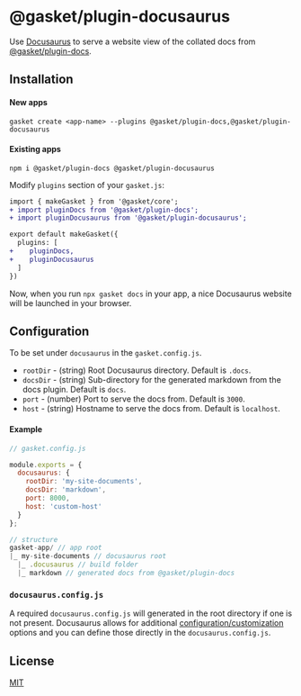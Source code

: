 # @gasket/plugin-docusaurus

Use [Docusaurus] to serve a website view of the collated docs from [@gasket/plugin-docs].

## Installation

#### New apps

```
gasket create <app-name> --plugins @gasket/plugin-docs,@gasket/plugin-docusaurus
```
#### Existing apps

```
npm i @gasket/plugin-docs @gasket/plugin-docusaurus
```

Modify `plugins` section of your `gasket.js`:

```diff
import { makeGasket } from '@gasket/core';
+ import pluginDocs from '@gasket/plugin-docs';
+ import pluginDocusaurus from '@gasket/plugin-docusaurus';

export default makeGasket({
  plugins: [
+    pluginDocs,
+    pluginDocusaurus
  ]
})
```

Now, when you run `npx gasket docs` in your app, a nice Docusaurus website will be
launched in your browser.


## Configuration

To be set under `docusaurus` in the `gasket.config.js`.

- `rootDir` - (string) Root Docusaurus directory. Default is `.docs`.
- `docsDir` - (string) Sub-directory for the generated markdown from the docs plugin. Default is `docs`.
- `port` - (number) Port to serve the docs from. Default is `3000`.
- `host` - (string) Hostname to serve the docs from. Default is `localhost`.

#### Example
```js
// gasket.config.js

module.exports = {
  docusaurus: {
    rootDir: 'my-site-documents',
    docsDir: 'markdown',
    port: 8000,
    host: 'custom-host'
  }
};

// structure
gasket-app/ // app root
|_ my-site-documents // docusaurus root
  |_ .docusaurus // build folder
  |_ markdown // generated docs from @gasket/plugin-docs
```

### `docusaurus.config.js`
A required `docusaurus.config.js` will generated in the root directory if one is not present. Docusaurus allows for additional [configuration/customization](https://docusaurus.io/docs/api/docusaurus-config) options and you can define those directly in the `docusaurus.config.js`.

## License

[MIT](./LICENSE.md)

<!-- LINKS -->
[Docusaurus]: https://docusaurus.io/
[@gasket/plugin-docs]: /packages/gasket-plugin-docs/README.md
